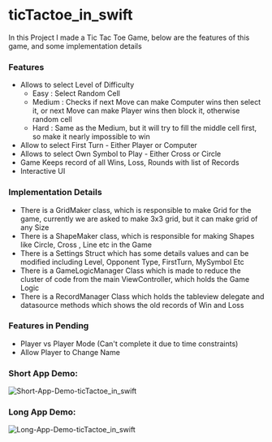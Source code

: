 # ticTactoe_in_swift

In this Project I made a Tic Tac Toe Game, below are the features of this game, and some implementation details

### Features

- Allows to select Level of Difficulty
  - Easy : Select Random Cell
  - Medium : Checks if next Move can make Computer wins then select it, or next Move can make Player wins then block it, otherwise random cell
  - Hard : Same as the Medium, but it will try to fill the middle cell first, so make it nearly impossible to win
- Allow to select First Turn - Either Player or Computer
- Allows to select Own Symbol to Play - Either Cross or Circle
- Game Keeps record of all Wins, Loss, Rounds with list of Records
- Interactive UI

### Implementation Details

- There is a GridMaker class, which is responsible to make Grid for the game, currently we are asked to make 3x3 grid, but it can make grid of any Size
- There is a ShapeMaker class, which is responsible for making Shapes like Circle, Cross , Line etc in the Game
- There is a Settings Struct which has some details values and can be modified including Level, Opponent Type, FirstTurn, MySymbol Etc
- There is a GameLogicManager Class which is made to reduce the cluster of code from the main ViewController, which holds the Game Logic
- There is a RecordManager Class which holds the tableview delegate and datasource methods which shows the old records of Win and Loss

### Features in Pending

- Player vs Player Mode (Can't complete it due to time constraints)
- Allow Player to Change Name

### Short App Demo:

![Short-App-Demo-ticTactoe_in_swift](https://github.com/panchalrajan/ticTactoe_in_swift/blob/main/CustomViewDemo.gif)

### Long App Demo:

![Long-App-Demo-ticTactoe_in_swift](https://github.com/panchalrajan/ticTactoe_in_swift/blob/main/CustomViewsDemoFull.gif)
